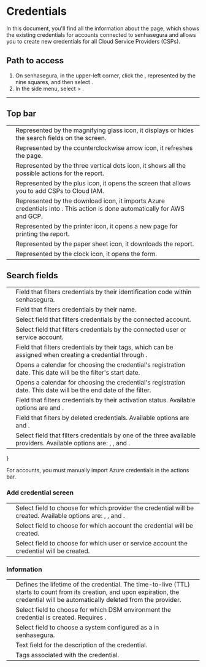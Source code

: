 # Credentials 

In this document, you'll find all the information about the  page, which shows the existing credentials for accounts connected to senhasegura and allows you to create new credentials for all Cloud Service Providers (CSPs).

## Path to access

1. On senhasegura, in the upper-left corner, click the , represented by the nine squares, and then select .
2. In the side menu, select  > .

---

## Top bar

|  |  |
| --- | --- |
|  | Represented by the magnifying glass icon, it displays or hides the search fields on the screen. |
|  | Represented by the counterclockwise arrow icon, it refreshes the page. |
|  | Represented by the three vertical dots icon, it shows all the possible actions for the report. |
|  | Represented by the plus icon, it opens the  screen that allows you to add CSPs to Cloud IAM. |
|  | Represented by the download icon, it imports Azure credentials into . This action is done automatically for AWS and GCP. |
|  | Represented by the printer icon, it opens a new page for printing the report. |
|  | Represented by the paper sheet icon, it downloads the report. |
|  | Represented by the clock icon, it opens the  form. |

## Search fields

|  |  |
| --- | --- |
|  | Field that filters credentials by their identification code within senhasegura. |
|  | Field that filters credentials by their name. |
|  | Select field that filters credentials by the connected account. |
|  | Select field that filters credentials by the connected user or service account. |
|  | Field that filters credentials by their tags, which can be assigned when creating a credential through . |
|  | Opens a calendar for choosing the credential's registration date. This date will be the filter's start date. |
|  | Opens a calendar for choosing the credential's registration date. This date will be the end date of the filter. |
|  | Field that filters credentials by their activation status. Available options are  and . |
|  | Field that filters by deleted credentials. Available options are  and . |
|  | Select field that filters credentials by one of the three available providers. Available options are: , , and . |

}

For  accounts, you must manually import Azure credentials in the actions bar.

### Add credential screen

|  |  |
| --- | --- |
|  | Select field to choose for which provider the credential will be created. Available options are: , , and . |
|  | Select field to choose for which account the credential will be created. |
|  | Select field to choose for which user or service account the credential will be created. |

### Information

|  |  |
| --- | --- |
|  | Defines the lifetime of the credential. The time-to-live (TTL) starts to count from its creation, and upon expiration, the credential will be automatically deleted from the provider. |
|  | Select field to choose for which DSM environment the credential is created. Requires . |
|  | Select field to choose a system configured as a  in senhasegura. |
|  | Text field for the description of the credential. |
|  | Tags associated with the credential. |